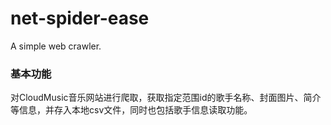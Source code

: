 # net-spider-ease
A simple web crawler.

### 基本功能

对CloudMusic音乐网站进行爬取，获取指定范围id的歌手名称、封面图片、简介等信息，并存入本地csv文件，同时也包括歌手信息读取功能。